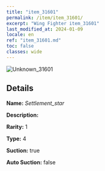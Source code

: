 ```yaml
---
title: "item_31601"
permalink: /item/item_31601/
excerpt: "Wing Fighter item_31601"
last_modified_at: 2024-01-09
locale: en
ref: "item_31601.md"
toc: false
classes: wide
---
```



 ![Unknown_31601](/images/item/Settlement_star_p.png)



## Details

 **Name:** *Settlement_star* 

 **Description:** 

 **Rarity:** 1 

 **Type:** 4 

 **Suction:** true 

 **Auto Suction:** false 


